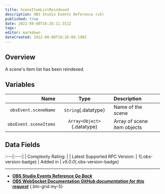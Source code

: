 ```yaml
---
title: SceneItemListReindexed
description: OBS Studio Events Reference (v5)
published: true
date: 2022-08-08T16:26:11.311Z
tags: 
editor: markdown
dateCreated: 2022-08-08T16:26:09.198Z
---
```


## Overview
A scene's item list has been reindexed.

## Variables
Name | Type | Description | 
----:|:----:|:------------|
`obsEvent.sceneName` | `String`{.datatype} | Name of the scene
`obsEvent.sceneItems` | `Array<Object>`{.datatype} | Array of scene item objects

## Data Fields
:---|:---:|
| Complexity Rating: | <span class="stars stars--3"></span>
| Latest Supported RPC Version: | *1*{.obs-version-badge}
| Added in | *v5.0.0*{.obs-version-badge}

---

- [<i class="mdi mdi-chevron-left"></i>**OBS Studio Events Reference *Go Back***](/en/Broadcasters/OBS/Events)
- [<i class="mdi mdi-github"></i> **OBS WebSocket Documentation *GitHub documentation for this request***](https://github.com/obsproject/obs-websocket/blob/master/docs/generated/protocol.md#sceneitemlistreindexed)
{.btn-grid my-5}